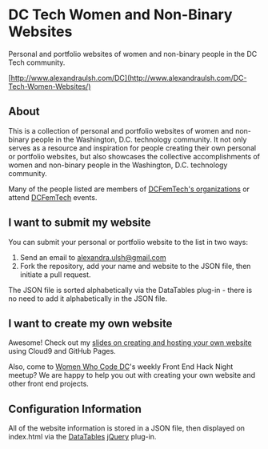 # DC Tech Women and Non-Binary Websites
Personal and portfolio websites of women and non-binary people in the DC Tech community.

[http://www.alexandraulsh.com/DC](http://www.alexandraulsh.com/DC-Tech-Women-Websites/)

## About
This is a collection of personal and portfolio websites of women and non-binary people in the Washington, D.C. technology community. It not only serves as a resource and inspiration for people creating their own personal or portfolio websites, but also showcases the collective accomplishments of women and non-binary people in the Washington, D.C. technology community.
            
Many of the people listed are members of [DCFemTech's organizations](http://dcfemtech.github.io/organizations.html) or attend [DCFemTech](http://dcfemtech.github.io/) events.

## I want to submit my website
You can submit your personal or portfolio website to the list in two ways:

1. Send an email to [alexandra.ulsh@gmail.com](mailto:alexandra.ulsh@gmail.com) 
2. Fork the repository, add your name and website to the JSON file, then initiate a pull request.

The JSON file is sorted alphabetically via the DataTables plug-in - there is no need to add it alphabetically in the JSON file. 

## I want to create my own website
Awesome! Check out my [slides on creating and hosting your own website](http://slides.com/alexandraulsh/build-your-own-website-with-cloud9-and-github-pages/) using Cloud9 and GitHub Pages.

Also, come to [Women Who Code DC](http://www.meetup.com/Women-Who-Code-DC/)'s weekly Front End Hack Night meetup? We are happy to help you out with creating your own website and other front end projects.

## Configuration Information
All of the website information is stored in a JSON file, then displayed on index.html via the [DataTables](https://datatables.net/) [jQuery](https://jquery.com/) plug-in.